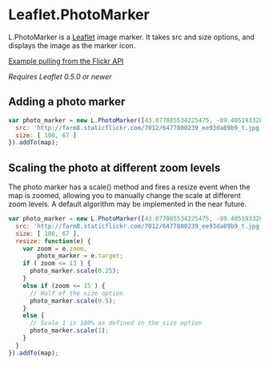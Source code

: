 Leaflet.PhotoMarker
===================

L.PhotoMarker is a [Leaflet](http://leafletjs.com) image marker. It takes src and size options,
and displays the image as the marker icon.

[Example pulling from the Flickr API](http://bshelton229.github.com/Leaflet.photomarker/)

*Requires Leaflet 0.5.0 or newer*

## Adding a photo marker

```javascript
var photo_marker = new L.PhotoMarker([43.077085534225475, -89.40519332885742], {
  src: 'http://farm8.staticflickr.com/7012/6477800239_ee93da89b9_t.jpg',
  size: [ 100, 67 ]
}).addTo(map);
```

## Scaling the photo at different zoom levels

The photo marker has a scale() method and fires a resize event when the map is zoomed,
allowing you to manually change the scale at different zoom levels. A default algorithm
may be implemented in the near future.

```javascript
var photo_marker = new L.PhotoMarker([43.077085534225475, -89.40519332885742], {
  src: 'http://farm8.staticflickr.com/7012/6477800239_ee93da89b9_t.jpg',
  size: [ 100, 67 ],
  resize: function(e) {
    var zoom = e.zoom,
        photo_marker = e.target;
    if ( zoom <= 13 ) {
      photo_marker.scale(0.25);
    }
    else if (zoom <= 15 ) {
      // Half of the size option
      photo_marker.scale(0.5);
    }
    else {
      // Scale 1 is 100% as defined in the size option
      photo_marker.scale(1);
    }
  }
}).addTo(map);
```
